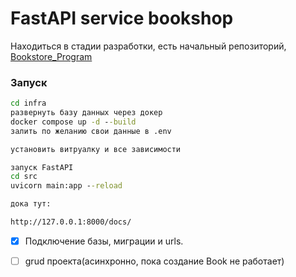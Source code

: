 # FastAPI service bookshop


Находиться в стадии разработки, есть начальный репозиторий, 
[Bookstore_Program](https://github.com/Not-user-1984/Bookstore_Program)

### Запуск
``` cmd
cd infra
развернуть базу данных через докер
docker compose up -d --build
залить по желанию свои данные в .env

установить витруалку и все зависимости

запуск FastAPI
cd src
uvicorn main:app --reload

дока тут:

http://127.0.0.1:8000/docs/

```

- [x] Подключение базы, миграции и urls.
- [ ] grud проекта(асинхронно, пока создание Book не работает)




